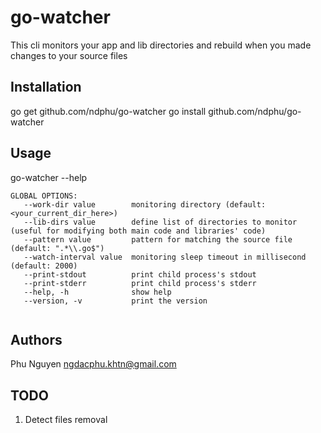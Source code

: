 # go-watcher
This cli monitors your app and lib directories and rebuild when you made changes to your source files

## Installation
go get github.com/ndphu/go-watcher
go install github.com/ndphu/go-watcher

## Usage
go-watcher --help
```
GLOBAL OPTIONS:
   --work-dir value        monitoring directory (default: <your_current_dir_here>)
   --lib-dirs value        define list of directories to monitor (useful for modifying both main code and libraries' code)
   --pattern value         pattern for matching the source file (default: ".*\\.go$")
   --watch-interval value  monitoring sleep timeout in millisecond (default: 2000)
   --print-stdout          print child process's stdout
   --print-stderr          print child process's stderr
   --help, -h              show help
   --version, -v           print the version
   
```

## Authors
Phu Nguyen <ngdacphu.khtn@gmail.com>

## TODO
1. Detect files removal

